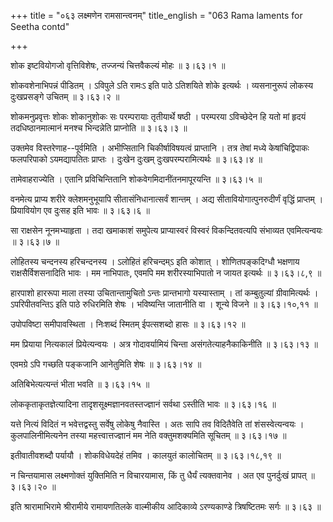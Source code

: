 +++
title = "०६३ लक्ष्मणेन रामसान्त्वनम्"
title_english = "063 Rama laments for Seetha contd"

+++


शोक इष्टवियोगजो वृत्तिविशेषः, तज्जन्यं चित्तवैकल्यं मोहः  ॥  ३।६३।१  ॥   

  

शोकवशेनाभिपन्नं पीडितम् । ऽविपुले ऽति रामःऽ इति पाठे ऽतिशयिते शोके
इत्यर्थः । व्यसनानुरूपं लोकस्य दुःखप्रसङ्गे उचितम्  ॥  ३।६३।२  ॥   

  

शोकमनुप्रवृत्तः शोकः शोकानुशोकः सः परम्परायाः तृतीयार्थे षष्ठी ।
परम्परया ऽविच्छेदेन हि यतो मां हृदयं तदधिष्ठानमात्मानं मनश्च भिन्दन्नेति
प्राप्नोति  ॥  ३।६३।३  ॥   

  

उक्तमेव विस्तरेणाह--पूर्वमिति । अभीप्सितानि चिकीर्षाविषयत्वं प्राप्तानि
। तत्र तेषां मध्ये केषांचिद्विपाकः फलपरिपाको ऽयमद्यापतितः प्राप्तः ।
दुःखेन दुःखम् दुःखपरम्परामित्यर्थः  ॥  ३।६३।४  ॥   

  

तामेवाहराज्येति । एतानि प्रविचिन्तितानि शोकवेगमिदानींतनमापूरयन्ति  ॥ 
३।६३।५  ॥   

  

वनमेत्य प्राप्य शरीरे क्लेशमनुभूयापि सीतासंनिधानात्सर्वं शान्तम् । अद्य
सीतावियोगात्पुनरुदीर्णं वृद्धिं प्राप्तम् । प्रियावियोग एव दुःसह इति
भावः  ॥  ३।६३।६  ॥   

  

सा राक्षसेन नूनमभ्याहृता । तदा खमाकाशं समुपेत्य प्राप्यास्वरं विस्वरं
विकन्दितवत्यपि संभाव्यत एवमित्यन्वयः  ॥  ३।६३।७  ॥   

  

लोहितस्य चन्दनस्य हरिचन्दनस्य । ऽलोहितं हरिचन्दम्ऽ इति कोशात् ।
शोणितपङ्कदिग्धौ भक्षणाय राक्षसैर्विशसनादिति भावः । मम नाभिपातः, एवमपि मम
शरीरस्याभिपातो न जायत इत्यर्थः  ॥  ३।६३।८,९  ॥   

  

हारपाशो हाररूपा माला तस्या उचितान्तामुचितो ऽन्तः प्रान्तभागो यस्यास्ताम्
। तां कम्बुतुल्यां ग्रीवामित्यर्थः । ऽपरिपीतवन्तिऽ इति पाठे रुधिरमिति
शेषः । भविष्यन्ति जातानीति वा । शून्ये विजने  ॥  ३।६३।१०,११  ॥   

  

उपोपविष्टा समीपावस्थिता । निःशब्दं स्मितम् ईपत्सशब्दो हासः  ॥  ३।६३।१२
 ॥   

  

मम प्रियाया नित्यकालं प्रियेत्यन्वयः । अत्र गोदावर्यामियं चिन्ता
असंगतेत्याहनैकाकिनीति  ॥  ३।६३।१३  ॥   

  

एवमग्रे ऽपि गच्छति पङ्कजानि आनेतुमिति शेषः  ॥  ३।६३।१४  ॥   

  

अतिबिभेत्यत्यन्तं भीता भवति  ॥  ३।६३।१५  ॥   

  

लोककृताकृतज्ञेत्यादिना तादृशसूक्ष्मज्ञानवतस्तज्ज्ञानं सर्वथा ऽस्तीति
भावः  ॥  ३।६३।१६  ॥   

  

यत्ते नित्यं विदितं न भवेत्तद्वस्तु सर्वेषु लोकेषु नैवास्ति । अतः सापि
तव विदितैवेति तां शंसस्वेत्यन्वयः । कुलपालिनीमित्यनेन तस्या
महत्त्वात्तज्ज्ञानं मम नेति वक्तुमशक्यमिति सूचितम्  ॥  ३।६३।१७  ॥   

  

इतीवातीवशब्दौ पर्यायौ । शोकविधेयदेहं तमिव । कालयुतं कालोचितम्  ॥ 
३।६३।१८,१९  ॥   

  

न चिन्तयामास लक्ष्मणोक्तं युक्तिमिति न विचारयामास, किं तु धैर्यं
त्यक्तवानेव । अत एव पुनर्दुःखं प्रापत्  ॥  ३।६३।२०  ॥   

  

इति श्रारामाभिरामे श्रीरामीये रामायणतिलके वाल्मीकीय आदिकाव्ये
ऽरण्यकाण्डे त्रिषष्टितमः सर्गः  ॥  ३।६३  ॥   

  


